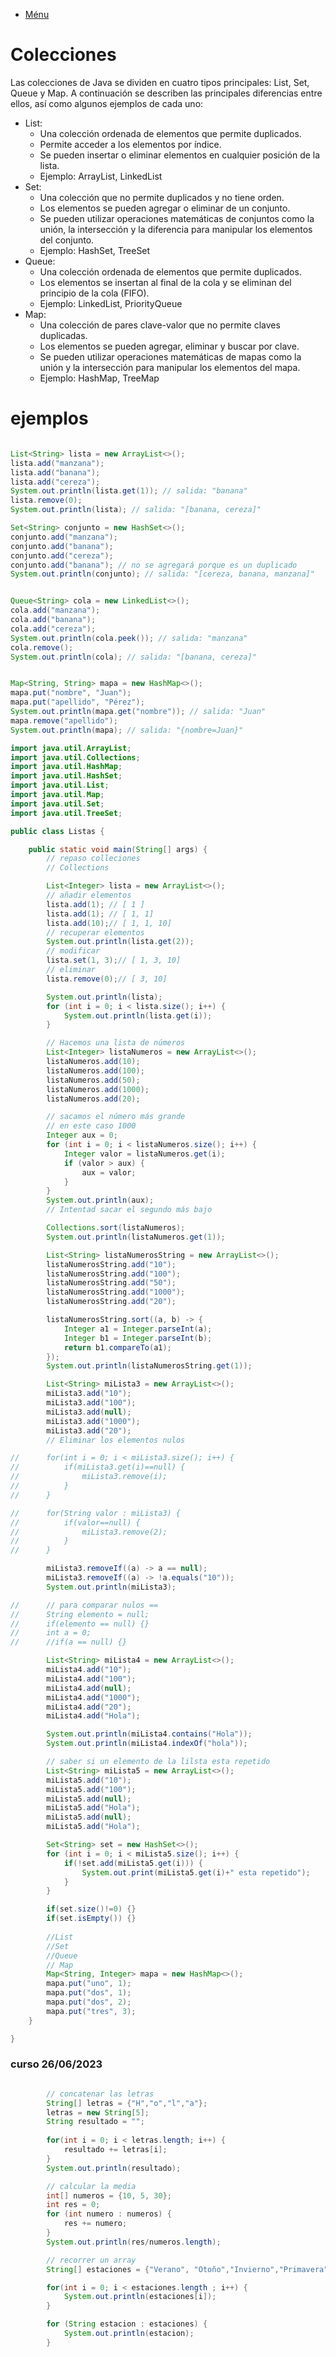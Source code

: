 - [Ménu](../README.md)

# Colecciones

Las colecciones de Java se dividen en cuatro tipos principales: List, Set, Queue y Map. A continuación se describen las principales diferencias entre ellos, así como algunos ejemplos de cada uno:

- List:
	- Una colección ordenada de elementos que permite duplicados.
	- Permite acceder a los elementos por índice.
	- Se pueden insertar o eliminar elementos en cualquier posición de la lista.
	- Ejemplo: ArrayList, LinkedList
- Set:
	- Una colección que no permite duplicados y no tiene orden.
	- Los elementos se pueden agregar o eliminar de un conjunto.
	- Se pueden utilizar operaciones matemáticas de conjuntos como la unión, la intersección y la diferencia para manipular los elementos del conjunto.
	- Ejemplo: HashSet, TreeSet
- Queue:
	- Una colección ordenada de elementos que permite duplicados.
	- Los elementos se insertan al final de la cola y se eliminan del principio de la cola (FIFO).
	- Ejemplo: LinkedList, PriorityQueue
- Map:
	- Una colección de pares clave-valor que no permite claves duplicadas.
	- Los elementos se pueden agregar, eliminar y buscar por clave.
	- Se pueden utilizar operaciones matemáticas de mapas como la unión y la intersección para manipular los elementos del mapa.
	- Ejemplo: HashMap, TreeMap


# ejemplos
````java 

List<String> lista = new ArrayList<>();
lista.add("manzana");
lista.add("banana");
lista.add("cereza");
System.out.println(lista.get(1)); // salida: "banana"
lista.remove(0);
System.out.println(lista); // salida: "[banana, cereza]"

Set<String> conjunto = new HashSet<>();
conjunto.add("manzana");
conjunto.add("banana");
conjunto.add("cereza");
conjunto.add("banana"); // no se agregará porque es un duplicado
System.out.println(conjunto); // salida: "[cereza, banana, manzana]"


Queue<String> cola = new LinkedList<>();
cola.add("manzana");
cola.add("banana");
cola.add("cereza");
System.out.println(cola.peek()); // salida: "manzana"
cola.remove();
System.out.println(cola); // salida: "[banana, cereza]"


Map<String, String> mapa = new HashMap<>();
mapa.put("nombre", "Juan");
mapa.put("apellido", "Pérez");
System.out.println(mapa.get("nombre")); // salida: "Juan"
mapa.remove("apellido");
System.out.println(mapa); // salida: "{nombre=Juan}"

````


````java
import java.util.ArrayList;
import java.util.Collections;
import java.util.HashMap;
import java.util.HashSet;
import java.util.List;
import java.util.Map;
import java.util.Set;
import java.util.TreeSet;

public class Listas {

	public static void main(String[] args) {
		// repaso colleciones
		// Collections

		List<Integer> lista = new ArrayList<>();
		// añadir elementos
		lista.add(1); // [ 1 ]
		lista.add(1); // [ 1, 1]
		lista.add(10);// [ 1, 1, 10]
		// recuperar elementos
		System.out.println(lista.get(2));
		// modificar
		lista.set(1, 3);// [ 1, 3, 10]
		// eliminar
		lista.remove(0);// [ 3, 10]

		System.out.println(lista);
		for (int i = 0; i < lista.size(); i++) {
			System.out.println(lista.get(i));
		}

		// Hacemos una lista de números
		List<Integer> listaNumeros = new ArrayList<>();
		listaNumeros.add(10);
		listaNumeros.add(100);
		listaNumeros.add(50);
		listaNumeros.add(1000);
		listaNumeros.add(20);

		// sacamos el número más grande
		// en este caso 1000
		Integer aux = 0;
		for (int i = 0; i < listaNumeros.size(); i++) {
			Integer valor = listaNumeros.get(i);
			if (valor > aux) {
				aux = valor;
			}
		}
		System.out.println(aux);
		// Intentad sacar el segundo más bajo

		Collections.sort(listaNumeros);
		System.out.println(listaNumeros.get(1));

		List<String> listaNumerosString = new ArrayList<>();
		listaNumerosString.add("10");
		listaNumerosString.add("100");
		listaNumerosString.add("50");
		listaNumerosString.add("1000");
		listaNumerosString.add("20");

		listaNumerosString.sort((a, b) -> {
			Integer a1 = Integer.parseInt(a);
			Integer b1 = Integer.parseInt(b);
			return b1.compareTo(a1);
		});
		System.out.println(listaNumerosString.get(1));

		List<String> miLista3 = new ArrayList<>();
		miLista3.add("10");
		miLista3.add("100");
		miLista3.add(null);
		miLista3.add("1000");
		miLista3.add("20");
		// Eliminar los elementos nulos

//		for(int i = 0; i < miLista3.size(); i++) {
//			if(miLista3.get(i)==null) {
//				miLista3.remove(i);
//			}
//		}

//		for(String valor : miLista3) {
//			if(valor==null) {
//				miLista3.remove(2);
//			}
//		}

		miLista3.removeIf((a) -> a == null);
		miLista3.removeIf((a) -> !a.equals("10"));
		System.out.println(miLista3);

//		// para comparar nulos ==
//		String elemento = null;
//		if(elemento == null) {}
//		int a = 0;
//		//if(a == null) {}

		List<String> miLista4 = new ArrayList<>();
		miLista4.add("10");
		miLista4.add("100");
		miLista4.add(null);
		miLista4.add("1000");
		miLista4.add("20");
		miLista4.add("Hola");

		System.out.println(miLista4.contains("Hola"));
		System.out.println(miLista4.indexOf("hola"));

		// saber si un elemento de la lilsta esta repetido
		List<String> miLista5 = new ArrayList<>();
		miLista5.add("10");
		miLista5.add("100");
		miLista5.add(null);
		miLista5.add("Hola");
		miLista5.add(null);
		miLista5.add("Hola");

		Set<String> set = new HashSet<>();
		for (int i = 0; i < miLista5.size(); i++) {
			if(!set.add(miLista5.get(i))) {
				System.out.print(miLista5.get(i)+" esta repetido");
			}
		}

		if(set.size()!=0) {}
		if(set.isEmpty()) {}
		
		//List
		//Set
		//Queue
		// Map
		Map<String, Integer> mapa = new HashMap<>();
		mapa.put("uno", 1);
		mapa.put("dos", 1);
		mapa.put("dos", 2);
		mapa.put("tres", 3);
	}

}


````


### curso 26/06/2023

````java

		// concatenar las letras
		String[] letras = {"H","o","l","a"};
		letras = new String[5];
		String resultado = "";
		
		for(int i = 0; i < letras.length; i++) {
			resultado += letras[i];
		}
		System.out.println(resultado);

		// calcular la media
		int[] numeros = {10, 5, 30};
		int res = 0;
		for (int numero : numeros) {
			res += numero;
		}
		System.out.println(res/numeros.length);

		// recorrer un array
		String[] estaciones = {"Verano", "Otoño","Invierno","Primavera"};

		for(int i = 0; i < estaciones.length ; i++) {
			System.out.println(estaciones[i]);
		}

		for (String estacion : estaciones) {
			System.out.println(estacion);
		}

````
